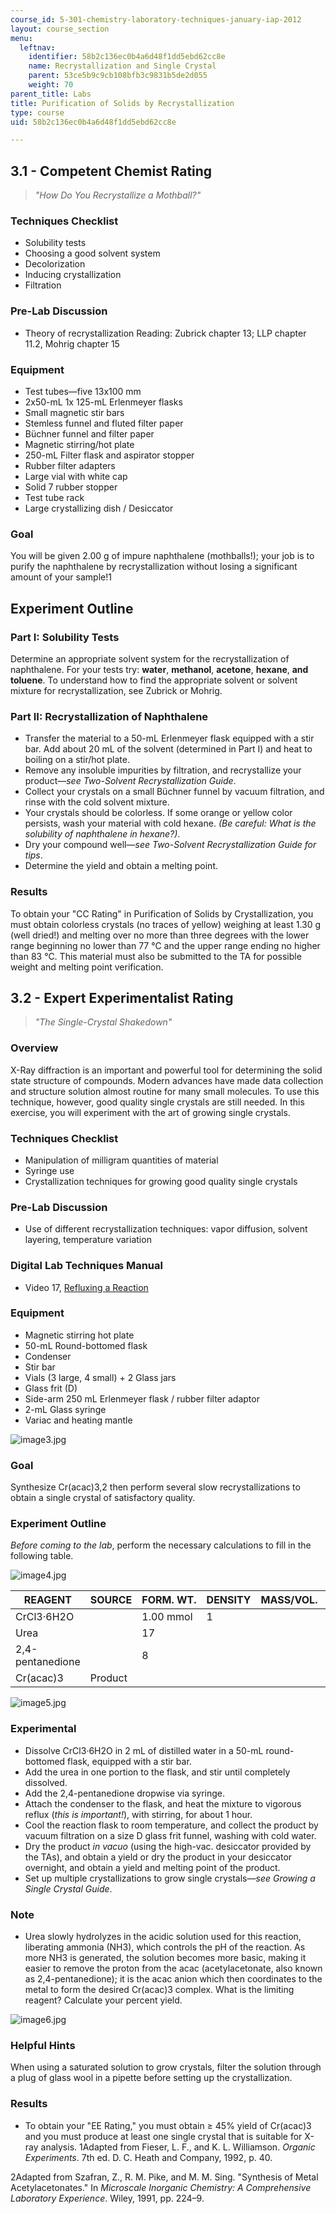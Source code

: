 ```yaml
---
course_id: 5-301-chemistry-laboratory-techniques-january-iap-2012
layout: course_section
menu:
  leftnav:
    identifier: 58b2c136ec0b4a6d48f1dd5ebd62cc8e
    name: Recrystallization and Single Crystal
    parent: 53ce5b9c9cb108bfb3c9831b5de2d055
    weight: 70
parent_title: Labs
title: Purification of Solids by Recrystallization
type: course
uid: 58b2c136ec0b4a6d48f1dd5ebd62cc8e

---
```


3.1 - Competent Chemist Rating
------------------------------

> _"How Do You Recrystallize a Mothball?"_

### Techniques Checklist

*   Solubility tests
*   Choosing a good solvent system
*   Decolorization
*   Inducing crystallization
*   Filtration

### Pre-Lab Discussion

*   Theory of recrystallization Reading: Zubrick chapter 13; LLP chapter 11.2, Mohrig chapter 15

### Equipment

*   Test tubes—five 13x100 mm
*   2x50-mL 1x 125-mL Erlenmeyer flasks
*   Small magnetic stir bars
*   Stemless funnel and fluted filter paper
*   Büchner funnel and filter paper
*   Magnetic stirring/hot plate
*   250-mL Filter flask and aspirator stopper
*   Rubber filter adapters
*   Large vial with white cap
*   Solid 7 rubber stopper
*   Test tube rack
*   Large crystallizing dish / Desiccator

### Goal

You will be given 2.00 g of impure naphthalene (mothballs!); your job is to purify the naphthalene by recrystallization without losing a significant amount of your sample!1

Experiment Outline
------------------

### Part I: Solubility Tests

Determine an appropriate solvent system for the recrystallization of naphthalene. For your tests try: **water**, **methanol**, **acetone**, **hexane**, **and** **toluene**. To understand how to find the appropriate solvent or solvent mixture for recrystallization, see Zubrick or Mohrig.

### Part II: Recrystallization of Naphthalene

*   Transfer the material to a 50-mL Erlenmeyer flask equipped with a stir bar. Add about 20 mL of the solvent (determined in Part I) and heat to boiling on a stir/hot plate.
*   Remove any insoluble impurities by filtration, and recrystallize your product—_see Two-Solvent Recrystallization Guide_.
*   Collect your crystals on a small Büchner funnel by vacuum filtration, and rinse with the cold solvent mixture.
*   Your crystals should be colorless. If some orange or yellow color persists, wash your material with cold hexane. _(Be careful: What is the solubility of naphthalene in hexane?)_.
*   Dry your compound well—_see Two-Solvent Recrystallization Guide for tips_.
*   Determine the yield and obtain a melting point.

### Results

To obtain your "CC Rating" in Purification of Solids by Crystallization, you must obtain colorless crystals (no traces of yellow) weighing at least 1.30 g (well dried!) and melting over no more than three degrees with the lower range beginning no lower than 77 °C and the upper range ending no higher than 83 °C. This material must also be submitted to the TA for possible weight and melting point verification.

3.2 - Expert Experimentalist Rating
-----------------------------------

> _"The Single-Crystal Shakedown"_

### Overview

X-Ray diffraction is an important and powerful tool for determining the solid state structure of compounds. Modern advances have made data collection and structure solution almost routine for many small molecules. To use this technique, however, good quality single crystals are still needed. In this exercise, you will experiment with the art of growing single crystals.

### Techniques Checklist

*   Manipulation of milligram quantities of material
*   Syringe use
*   Crystallization techniques for growing good quality single crystals

### Pre-Lab Discussion

*   Use of different recrystallization techniques: vapor diffusion, solvent layering, temperature variation

### Digital Lab Techniques Manual

*   Video 17, [Refluxing a Reaction](/courses/res-5-0001-digital-lab-techniques-manual-spring-2007/sections/videos/refluxing-a-reaction)

### Equipment

*   Magnetic stirring hot plate
*   50-mL Round-bottomed flask
*   Condenser
*   Stir bar
*   Vials (3 large, 4 small) + 2 Glass jars
*   Glass frit (D)
*   Side-arm 250 mL Erlenmeyer flask / rubber filter adaptor
*   2-mL Glass syringe
*   Variac and heating mantle

![image3.jpg](/coursemedia/5-301-chemistry-laboratory-techniques-january-iap-2012/e734effed2ace708b13a62112e72b2fa_image3.jpg)

### Goal

Synthesize Cr(acac)3,2 then perform several slow recrystallizations to obtain a single crystal of satisfactory quality.

### Experiment Outline

_Before coming to the lab_, perform the necessary calculations to fill in the following table.

![image4.jpg](/coursemedia/5-301-chemistry-laboratory-techniques-january-iap-2012/aef63fa944e15f98b92515abcceed573_image4.jpg)

| REAGENT | SOURCE | FORM. WT. | DENSITY | MASS/VOL. | MMOLES | EQUIV |
| --- | --- | --- | --- | --- | --- | --- |
| CrCl3·6H2O | &nbsp; | 1.00 mmol | 1 |
| Urea | &nbsp; | 17 |
| 2,4-pentanedione | &nbsp; | 8 |
| Cr(acac)3 | Product | &nbsp; |   

![image5.jpg](/coursemedia/5-301-chemistry-laboratory-techniques-january-iap-2012/1f42fa7033cab7a47b3a4e0abd89f943_image5.jpg)

### Experimental

*   Dissolve CrCl3·6H2O in 2 mL of distilled water in a 50-mL round-bottomed flask, equipped with a stir bar.
*   Add the urea in one portion to the flask, and stir until completely dissolved.
*   Add the 2,4-pentanedione dropwise via syringe.
*   Attach the condenser to the flask, and heat the mixture to vigorous reflux (_this is important!_), with stirring, for about 1 hour.
*   Cool the reaction flask to room temperature, and collect the product by vacuum filtration on a size D glass frit funnel, washing with cold water.
*   Dry the product _in vacuo_ (using the high-vac. desiccator provided by the TAs), and obtain a yield or dry the product in your desiccator overnight, and obtain a yield and melting point of the product.
*   Set up multiple crystallizations to grow single crystals—_see Growing a Single Crystal Guide_.

### Note

*   Urea slowly hydrolyzes in the acidic solution used for this reaction, liberating ammonia (NH3), which controls the pH of the reaction. As more NH3 is generated, the solution becomes more basic, making it easier to remove the proton from the acac (acetylacetonate, also known as 2,4-pentanedione); it is the acac anion which then coordinates to the metal to form the desired Cr(acac)3 complex. What is the limiting reagent? Calculate your percent yield.

![image6.jpg](/coursemedia/5-301-chemistry-laboratory-techniques-january-iap-2012/2de547c20c2d10e9aef832aa07fc395b_image6.jpg)

### Helpful Hints

When using a saturated solution to grow crystals, filter the solution through a plug of glass wool in a pipette before setting up the crystallization.

### Results

*   To obtain your "EE Rating," you must obtain ≥ 45% yield of Cr(acac)3 and you must produce at least one single crystal that is suitable for X-ray analysis.
1Adapted from Fieser, L. F., and K. L. Williamson. _Organic Experiments_. 7th ed. D. C. Heath and Company, 1992, p. 40.

2Adapted from Szafran, Z., R. M. Pike, and M. M. Sing. "Synthesis of Metal Acetylacetonates." In _Microscale Inorganic Chemistry: A Comprehensive Laboratory Experience_. Wiley, 1991, pp. 224–9.